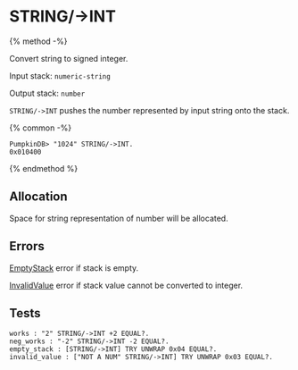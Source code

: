# STRING/->INT

{% method -%}

Convert string to signed integer.

Input stack: `numeric-string`

Output stack: `number`

`STRING/->INT` pushes the number represented by input string onto the stack.

{% common -%}

```
PumpkinDB> "1024" STRING/->INT.
0x010400
```

{% endmethod %}

## Allocation

Space for string representation of number will be allocated.

## Errors

[EmptyStack](../errors/EmptyStack.md) error if stack is empty.

[InvalidValue](../errors/InvalidValue.md) error if stack value cannot be converted to integer.

## Tests

```test
works : "2" STRING/->INT +2 EQUAL?.
neg_works : "-2" STRING/->INT -2 EQUAL?.
empty_stack : [STRING/->INT] TRY UNWRAP 0x04 EQUAL?.
invalid_value : ["NOT A NUM" STRING/->INT] TRY UNWRAP 0x03 EQUAL?.
```
